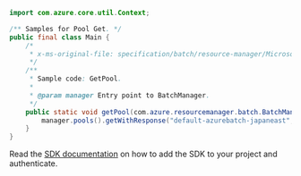 ```java
import com.azure.core.util.Context;

/** Samples for Pool Get. */
public final class Main {
    /*
     * x-ms-original-file: specification/batch/resource-manager/Microsoft.Batch/stable/2022-01-01/examples/PoolGet.json
     */
    /**
     * Sample code: GetPool.
     *
     * @param manager Entry point to BatchManager.
     */
    public static void getPool(com.azure.resourcemanager.batch.BatchManager manager) {
        manager.pools().getWithResponse("default-azurebatch-japaneast", "sampleacct", "testpool", Context.NONE);
    }
}
```

Read the [SDK documentation](https://github.com/Azure/azure-sdk-for-java/blob/azure-resourcemanager-batch_1.0.0/sdk/batch/azure-resourcemanager-batch/README.md) on how to add the SDK to your project and authenticate.
